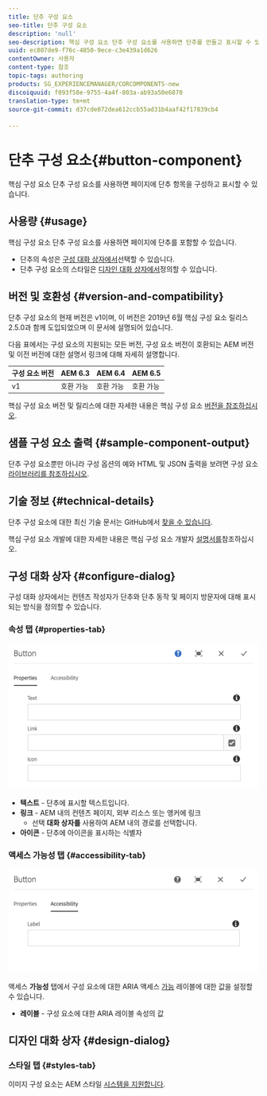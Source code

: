 ```yaml
---
title: 단추 구성 요소
seo-title: 단추 구성 요소
description: 'null'
seo-description: 핵심 구성 요소 단추 구성 요소를 사용하면 단추를 만들고 표시할 수 있습니다.
uuid: ec807de9-f76c-4850-9ece-c3e439a1d626
contentOwner: 사용자
content-type: 참조
topic-tags: authoring
products: SG_EXPERIENCEMANAGER/CORCOMPONENTS-new
discoiquuid: f093f58e-9755-4a4f-803a-ab93a50e6870
translation-type: tm+mt
source-git-commit: d37cde072dea612ccb55ad31b4aaf42f17839cb4

---
```



# 단추 구성 요소{#button-component}

핵심 구성 요소 단추 구성 요소를 사용하면 페이지에 단추 항목을 구성하고 표시할 수 있습니다.

## 사용량 {#usage}

핵심 구성 요소 단추 구성 요소를 사용하면 페이지에 단추를 포함할 수 있습니다.

* 단추의 속성은 [구성 대화 상자에서](#configure-dialog)선택할 수 있습니다.
* 단추 구성 요소의 스타일은 [디자인 대화 상자에서](#design-dialog)정의할 수 있습니다.

## 버전 및 호환성 {#version-and-compatibility}

단추 구성 요소의 현재 버전은 v1이며, 이 버전은 2019년 6월 핵심 구성 요소 릴리스 2.5.0과 함께 도입되었으며 이 문서에 설명되어 있습니다.

다음 표에서는 구성 요소의 지원되는 모든 버전, 구성 요소 버전이 호환되는 AEM 버전 및 이전 버전에 대한 설명서 링크에 대해 자세히 설명합니다.

| 구성 요소 버전 | AEM 6.3 | AEM 6.4 | AEM 6.5 |
|--- |--- |--- |---|
| v1 | 호환 가능 | 호환 가능 | 호환 가능 |

핵심 구성 요소 버전 및 릴리스에 대한 자세한 내용은 핵심 구성 요소 [버전을 참조하십시오](versions.md).

## 샘플 구성 요소 출력 {#sample-component-output}

단추 구성 요소뿐만 아니라 구성 옵션의 예와 HTML 및 JSON 출력을 보려면 구성 요소 [라이브러리를 참조하십시오](http://opensource.adobe.com/aem-core-wcm-components/library/button.html).

## 기술 정보 {#technical-details}

단추 구성 요소에 대한 최신 기술 문서는 GitHub에서 [찾을 수 있습니다](https://github.com/adobe/aem-core-wcm-components/tree/master/content/src/content/jcr_root/apps/core/wcm/components/button/v1/button).

핵심 구성 요소 개발에 대한 자세한 내용은 핵심 구성 요소 개발자 [설명서를](developing.md)참조하십시오.

## 구성 대화 상자 {#configure-dialog}

구성 대화 상자에서는 컨텐츠 작성자가 단추와 단추 동작 및 페이지 방문자에 대해 표시되는 방식을 정의할 수 있습니다.

### 속성 탭 {#properties-tab}

![](assets/screen-shot-2019-08-29-12.19.32.png)

* **텍스트** - 단추에 표시할 텍스트입니다.
* **링크** - AEM 내의 컨텐츠 페이지, 외부 리소스 또는 앵커에 링크
   * 선택 **대화 상자를** 사용하여 AEM 내의 경로를 선택합니다.
* **아이콘** - 단추에 아이콘을 표시하는 식별자

### 액세스 가능성 탭 {#accessibility-tab}

![](assets/screen-shot-2019-08-29-12.19.43.png)

액세스 **가능성** 탭에서 구성 요소에 대한 ARIA 액세스 [가능](https://www.w3.org/WAI/standards-guidelines/aria/) 레이블에 대한 값을 설정할 수 있습니다.

* **레이블** - 구성 요소에 대한 ARIA 레이블 속성의 값

## 디자인 대화 상자 {#design-dialog}

### 스타일 탭 {#styles-tab}

이미지 구성 요소는 AEM 스타일 [시스템을 지원합니다](authoring.md#component-styling).
